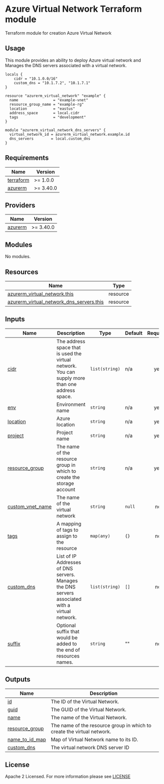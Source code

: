 # Azure Virtual Network Terraform module
Terraform module for creation Azure Virtual Network

## Usage
This module provides an ability to deploy Azure virtual network and Manages the DNS servers associated with a virtual network.
```hcl
locals {
    cidr = "10.1.0.0/16"
    custom_dns = "10.1.7.2", "10.1.7.1"
}

resource "azurerm_virtual_network" "example" {
  name                = "example-vnet"
  resource_group_name = "example-rg"
  location            = "eastus"
  address_space       = local.cidr
  tags                = "development"
}

module "azurerm_virtual_network_dns_servers" {
  virtual_network_id = azurerm_virtual_network.example.id
  dns_servers        = local.custom_dns
}
```

<!-- BEGIN_TF_DOCS -->
## Requirements

| Name                                                                      | Version   |
| ------------------------------------------------------------------------- | --------- |
| <a name="requirement_terraform"></a> [terraform](#requirement\_terraform) | >= 1.0.0  |
| <a name="requirement_azurerm"></a> [azurerm](#requirement\_azurerm)       | >= 3.40.0 |

## Providers

| Name                                                          | Version   |
| ------------------------------------------------------------- | --------- |
| <a name="provider_azurerm"></a> [azurerm](#provider\_azurerm) | >= 3.40.0 |

## Modules

No modules.

## Resources

| Name                                                                                                                                                    | Type     |
| ------------------------------------------------------------------------------------------------------------------------------------------------------- | -------- |
| [azurerm_virtual_network.this](https://registry.terraform.io/providers/hashicorp/azurerm/latest/docs/resources/virtual_network)                         | resource |
| [azurerm_virtual_network_dns_servers.this](https://registry.terraform.io/providers/hashicorp/azurerm/latest/docs/resources/virtual_network_dns_servers) | resource |

## Inputs

| Name                                                                                   | Description                                                                                     | Type           | Default | Required |
| -------------------------------------------------------------------------------------- | ----------------------------------------------------------------------------------------------- | -------------- | ------- | :------: |
| <a name="input_cidr"></a> [cidr](#input\_cidr)                                         | The address space that is used the virtual network. You can supply more than one address space. | `list(string)` | n/a     |   yes    |
| <a name="input_env"></a> [env](#input\_env)                                            | Environment name                                                                                | `string`       | n/a     |   yes    |
| <a name="input_location"></a> [location](#input\_location)                             | Azure location                                                                                  | `string`       | n/a     |   yes    |
| <a name="input_project"></a> [project](#input\_project)                                | Project name                                                                                    | `string`       | n/a     |   yes    |
| <a name="input_resource_group"></a> [resource\_group](#input\_resource\_group)         | The name of the resource group in which to create the storage account                           | `string`       | n/a     |   yes    |
| <a name="input_custom_vnet_name"></a> [custom\_vnet\_name](#input\_custom\_vnet\_name) | The name of the virtual network                                                                 | `string`       | `null`  |    no    |
| <a name="input_tags"></a> [tags](#input\_tags)                                         | A mapping of tags to assign to the resource                                                     | `map(any)`     | `{}`    |    no    |
| <a name="input_custom_dns"></a> [custom\_dns](#input\_custom\_dns)                     | List of IP Addresses of DNS servers. Manages the DNS servers associated with a virtual network. | `list(string)` | `[]`    |    no    |
| <a name="input_suffix"></a> [suffix](#input\_suffix)                     | Optional suffix that would be added to the end of resources names. | `string` | "" |    no    |

## Outputs

| Name                                                                       | Description                            |
| -------------------------------------------------------------------------- | -------------------------------------- |
| <a name="output_id"></a> [id](#output\_id)                                 | The ID of the Virtual Network.         |
| <a name="output_guid"></a> [guid](#output\_guid)                           | The GUID of the Virtual Network.       |
| <a name="output_name"></a> [name](#output\_name)                           | The name of the Virtual Network.       |
| <a name="output_name"></a> [resource\_group](#output\_resource\_group)     | The name of the resource group in which to create the virtual network.|
| <a name="output_name"></a> [name\_to\_id\_map](#output\_name\_to\_id\_map) | Map of Virtual Network name to its ID. |
| <a name="output_name"></a> [custom\_dns](#output\_dns\_server\_id)         | The virtual network DNS server ID      |
<!-- END_TF_DOCS -->

## License

Apache 2 Licensed. For more information please see [LICENSE](https://github.com/data-platform-hq/terraform-azurerm-network/tree/main/LICENSE)
